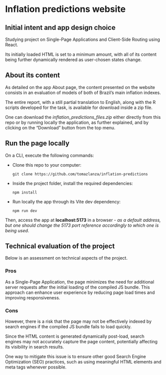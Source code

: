 
# Inflation predictions website

## Initial intent and app design choice

Studying project on Single-Page Applications and Client-Side Routing using React. 

Its initially loaded HTML is set to a minimum amount, with all of its content being further dynamically rendered as user-chosen states change.

## About its content

As detailed on the app About page, the content presented on the website consists in an evaluation of models of both of Brazil’s main inflation indexes. 

The entire report, with a still partial translation to English, along with the R scripts developed for the task, is available for download inside a zip file.

One can download the *inflation_predictions_files.zip* either directly from this repo or by running locally the application, as further explained, and by clicking on the “Download” button from the top menu.

## Run the page locally

On a CLI, execute the following commands:

* Clone this repo to your computer:

  ``` git clone https://github.com/tomazlanza/inflation-predictions ```

* Inside the project folder, install the required dependencies:

  ``` npm install ```

* Run locally the app through its Vite dev dependency:

  ``` npm run dev ```

Then, access the app at **localhost:5173** in a browser - _as a default address, but one should change the 5173 port reference accordingly to which one is being used_.

## Technical evaluation of the project

Below is an assessment on technical aspects of the project.

### Pros

As a Single-Page Application, the page minimizes the need for additional server requests after the initial loading of the compiled JS bundle. This approach can enhance user experience by reducing page load times and improving responsiveness.

### Cons

However, there is a risk that the page may not be effectively indexed by search engines if the compiled JS bundle fails to load quickly.

Since the HTML content is generated dynamically post-load, search engines may not accurately capture the page content, potentially affecting its visibility in search results.

One way to mitigate this issue is to ensure other good Search Engine Optimization (SEO) practices, such as using meaningful HTML elements and meta tags whenever possible.
